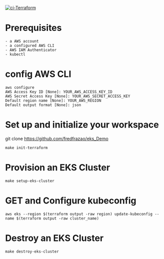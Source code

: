 
[![ci-Terraform](https://github.com/fredfrazao/eks_Demo/actions/workflows/terraform.yml/badge.svg?event=deployment_status)](https://github.com/fredfrazao/eks_Demo/actions/workflows/terraform.yml)

# Prerequisites
```
- a AWS account 
- a configured AWS CLI
- AWS IAM Authenticator
- kubectl
```
# config AWS CLI
```
aws configure
AWS Access Key ID [None]: YOUR_AWS_ACCESS_KEY_ID
AWS Secret Access Key [None]: YOUR_AWS_SECRET_ACCESS_KEY
Default region name [None]: YOUR_AWS_REGION
Default output format [None]: json
```
# Set up and initialize your workspace
git clone https://github.com/fredfrazao/eks_Demo
```
make init-terraform
```

# Provision an EKS Cluster
```
make setup-eks-cluster
```

# GET and Configure kubeconfig
```
aws eks --region $(terraform output -raw region) update-kubeconfig --name $(terraform output -raw cluster_name) 
```

# Destroy an EKS Cluster
```
make destroy-eks-cluster
```
